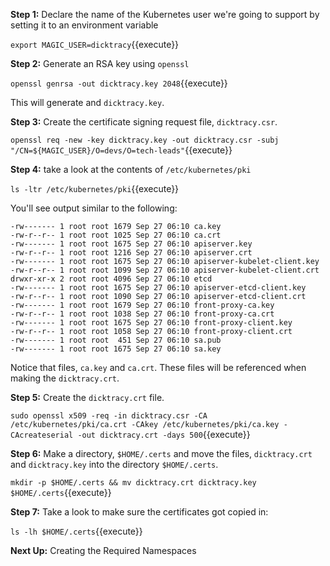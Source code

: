 **Step 1:** Declare the name of the Kubernetes user we're going to support by setting it to an environment
variable

`export MAGIC_USER=dicktracy`{{execute}}

**Step 2:** Generate an RSA key using `openssl`

`openssl genrsa -out dicktracy.key 2048`{{execute}}

This will generate and `dicktracy.key`.

**Step 3:** Create the certificate signing request file, `dicktracy.csr`.

`openssl req -new -key dicktracy.key -out dicktracy.csr -subj "/CN=${MAGIC_USER}/O=devs/O=tech-leads"`{{execute}}

**Step 4:** take a look at the contents of `/etc/kubernetes/pki`

`ls -ltr /etc/kubernetes/pki`{{execute}}

You'll see output similar to the following:

```text
-rw------- 1 root root 1679 Sep 27 06:10 ca.key
-rw-r--r-- 1 root root 1025 Sep 27 06:10 ca.crt
-rw------- 1 root root 1675 Sep 27 06:10 apiserver.key
-rw-r--r-- 1 root root 1216 Sep 27 06:10 apiserver.crt
-rw------- 1 root root 1675 Sep 27 06:10 apiserver-kubelet-client.key
-rw-r--r-- 1 root root 1099 Sep 27 06:10 apiserver-kubelet-client.crt
drwxr-xr-x 2 root root 4096 Sep 27 06:10 etcd
-rw------- 1 root root 1675 Sep 27 06:10 apiserver-etcd-client.key
-rw-r--r-- 1 root root 1090 Sep 27 06:10 apiserver-etcd-client.crt
-rw------- 1 root root 1679 Sep 27 06:10 front-proxy-ca.key
-rw-r--r-- 1 root root 1038 Sep 27 06:10 front-proxy-ca.crt
-rw------- 1 root root 1675 Sep 27 06:10 front-proxy-client.key
-rw-r--r-- 1 root root 1058 Sep 27 06:10 front-proxy-client.crt
-rw------- 1 root root  451 Sep 27 06:10 sa.pub
-rw------- 1 root root 1675 Sep 27 06:10 sa.key
```
Notice that files, `ca.key` and `ca.crt`. These files will be referenced when making the `dicktracy.crt`.


**Step 5:** Create the `dicktracy.crt` file.

`sudo openssl x509 -req -in dicktracy.csr -CA /etc/kubernetes/pki/ca.crt -CAkey /etc/kubernetes/pki/ca.key -CAcreateserial -out dicktracy.crt -days 500`{{execute}}

**Step 6:** Make a directory, `$HOME/.certs` and move the files, `dicktracy.crt` and `dicktracy.key` into the directory `$HOME/.certs`.

`mkdir -p $HOME/.certs && mv dicktracy.crt dicktracy.key $HOME/.certs`{{execute}}


**Step 7:** Take a look to make sure the certificates got copied in:

`ls -lh $HOME/.certs`{{execute}}

**Next Up:** Creating the Required Namespaces